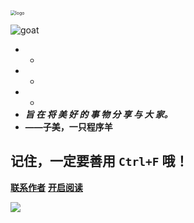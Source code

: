 <img src="http://img.zimei.xyz/202201281508363.png" alt="logo" style="zoom: 50%;" />

![goat](http://img.zimei.xyz/202201282203080.gif)


- -
- -
- -
- ***旨 在 将 美 好 的 事 物 分 享 与 大 家。***
- **——子美，一只程序羊**

## 记住，一定要善用 `Ctrl+F` 哦！

[**联系作者**](https://github.com/zimei11/MyBlog)
[**开启阅读**](README.md)

![](http://img.zimei.xyz/202201282308685.jpeg)



